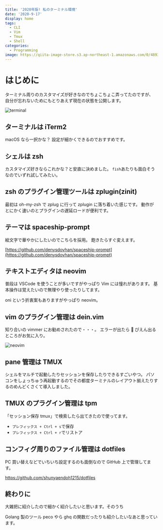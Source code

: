 ```yaml
---
title: '2020年版! 私のターミナル環境'
date: '2020-9-17'
display: home
tags:
  - CLI
  - Vim
  - Tmux
  - Shell
categories:
  - Programming
image: https://qiita-image-store.s3.ap-northeast-1.amazonaws.com/0/489303/7744782f-d2c3-25b4-a1b3-a0dfd055cc30.png
---
```


# はじめに

ターミナル周りのカスタマイズが好きなのでちょこちょこ弄ってたのですが、
自分が忘れないためにもとりあえず現在の状態を公開します。

![terminal](https://user-images.githubusercontent.com/55518345/93455768-ba193680-f917-11ea-97ea-90afbd3620b3.png)

## ターミナルは iTerm2

macOS なら一択かな？
設定が細かくできるのでおすすめです。

## シェルは zsh

カスタマイズ好きならこれかな？と安直に決めました。
`fish`あたりも面白そうなのでいずれ試してみたい。

## zsh のプラグイン管理ツールは zplugin(zinit)

最初は oh-my-zsh で zplug に行って zplugin に落ち着いた感じです。
動作がとにかく速いのとプラグインの遅延ロードが便利です。

## テーマは spaceship-prompt

絵文字で華やかにしたいのでこちらを採用。
飽きたらすぐ変えます。

[https://github.com/denysdovhan/spaceship-prompt](https://github.com/denysdovhan/spaceship-prompt)

## テキストエディタは neovim

普段は VSCode を使うことが多いですがやっぱり Vim には憧れがあります。
基本操作は覚えたいので無理やり使ったりしてます。

oni という折衷案もありますがやっぱり neovim。

## vim のプラグイン管理は dein.vim

知り合いの vimmer にお勧めされたので・・・。
エラーが出たら 🥺 ぴえん出るところがお気に入り。

![neovim](https://qiita-image-store.s3.ap-northeast-1.amazonaws.com/0/489303/03dff0bf-672c-6207-139d-5a04003046b5.png)

## pane 管理は TMUX

シェルをマルチで起動したりセッションを保存したりできるすごいやつ。
パソコンをしょっちゅう再起動するのでその都度ターミナルのレイアウト揃えたりするのめんどくさくて導入しました。

## TMUX のプラグイン管理は tpm

「セッション保存 tmux」で検索したら出てきたので使ってます。

- `プレフィックス + Ctrl + s`で保存
- `プレフィックス + Ctrl + r`でリストア

## コンフィグ周りのファイル管理は dotfiles

PC 買い替えなどでいちいち設定するのも面倒なので GitHub 上で管理してます。

<https://github.com/shunyaendoh1215/dotfiles>

## 終わりに

大雑把に紹介したので細かく紹介したいと思います。そのうち

Golang 製のツール peco やら ghq の関数だったりも紹介したいなあと思っています。
